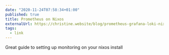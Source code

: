 ```yaml
---
date: "2020-11-24T07:58:34+01:00"
published: true
title: Prometheus on Nixos
externalUrl: https://christine.website/blog/prometheus-grafana-loki-nixos-2020-11-20
tags:
  - link
---
```

Great guide to setting up monitoring on your nixos install

